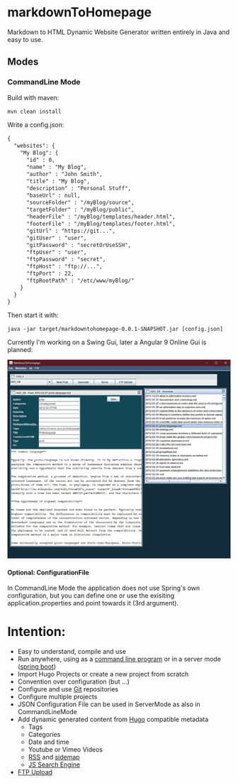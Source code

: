 # markdownToHomepage
Markdown to HTML Dynamic Website Generator written entirely in Java and easy to use.

## Modes
### CommandLine Mode
Build with maven:

    mvn clean install

Write a config.json:

    {
      "websites": {
        "My Blog": {
          "id" : 0,
          "name" : "My Blog",
          "author" : "John Smith",
          "title" : "My Blog",
          "description" : "Personal Stuff",
          "baseUrl" : null,
          "sourceFolder" : "/myBlog/source",
          "targetFolder" : "/myBlog/public",
          "headerFile" : "/myBlog/templates/header.html",
          "footerFile" : "/myBlog/templates/footer.html",
          "gitUrl" : "https://git...",
          "gitUser" : "user",
          "gitPassword" : "secretOrUseSSH",
          "ftpUser" : "user",
          "ftpPassword" : "secret",
          "ftpHost" : "ftp://...",
          "ftpPort" : 22,
          "ftpRootPath" : "/etc/www/myBlog/"
        }
      }
    }

Then start it with:

    java -jar target/markdowntohomepage-0.0.1-SNAPSHOT.jar [config.json]

Currently I'm working on a Swing Gui, later a Angular 9 Online Gui is planned:

![gui](docs/gui.jpg)

#### Optional: ConfigurationFile
In CommandLine Mode the application does not use Spring's own configuration, but you can define one or use the exisiting application.properties and point towards it (3rd argument).

# Intention:

- Easy to understand, compile and use
- Run anywhere, using as a [command line program](https://projects.spring.io/spring-shell/) or in a server mode ([spring boot](https://spring.io/projects/spring-boot))
- Import Hugo Projects or create a new project from scratch
- Convention over configuration (but ...)
- Configure and use [Git](https://github.com/centic9/jgit-cookbook) repositories
- Configure multiple projects
- JSON Configuration File can be used in ServerMode as also in CommandLineMode
- Add dynamic generated content from [Hugo](https://github.com/gohugoio/hugo) compatible metadata
  - Tags
  - Categories
  - Date and time
  - Youtube or Vimeo Videos
  - [RSS](https://rometools.github.io/rome/) and [sidemap](https://github.com/dfabulich/sitemapgen4j)
  - [JS Search Engine](https://github.com/weixsong/elasticlunr.js)
- [FTP Upload](https://commons.apache.org/proper/commons-net/)
